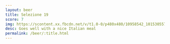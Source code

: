 ```yaml
---
layout: beer
title: Selezione 19
score: 7
img: https://scontent.xx.fbcdn.net/v/t1.0-0/p480x480/10958542_10153055770443745_1738110291091509447_n.jpg?oh=8953f38a77c6988fd4ac3acfb4dfc959&oe=58DA55F8
desc: Goes well with a nice Italian meal
permalink: /beer/:title.html
---
```

